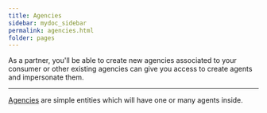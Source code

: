 ```yaml
---
title: Agencies
sidebar: mydoc_sidebar
permalink: agencies.html
folder: pages
---
```


As a partner, you'll be able to create new agencies associated to your consumer or other existing agencies can give you access to create agents and impersonate them.

---

[Agencies](https://hub.airgateway.net/api/static/swagger-ui/#/Agencies) are simple entities which will have one or many agents inside.
